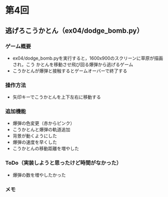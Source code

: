 # 第4回
## 逃げろこうかとん（ex04/dodge_bomb.py）
### ゲーム概要
- ex04/dodge_bomb.pyを実行すると，1600x900のスクリーンに草原が描画され，こう
かとんを移動させ飛び回る爆弾から逃げるゲーム
- こうかとんが爆弾と接触するとゲームオーバーで終了する
### 操作方法
- 矢印キーでこうかとんを上下左右に移動する
### 追加機能
- 爆弾の色変更（赤からピンク）
- こうかとんと爆弾の軌道追加
- 背景が動くようにした
- 爆弾の速度を早くした
- こうかとんの移動距離を増やした
### ToDo（実装しようと思ったけど時間がなかった）
- 爆弾の数を増やしたかった
### メモ